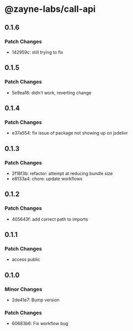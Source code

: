 # @zayne-labs/call-api

## 0.1.6

### Patch Changes

-  142959c: still trying to fix

## 0.1.5

### Patch Changes

-  5e9ea18: didn't work, reverting change

## 0.1.4

### Patch Changes

-  e37a554: fix issue of package not showing up on jsdelivr

## 0.1.3

### Patch Changes

-  2f18f3b: refactor: attempt at reducing bundle size
-  e8133a4: chore: update workflows

## 0.1.2

### Patch Changes

-  405643f: add correct path to imports

## 0.1.1

### Patch Changes

-  access public

## 0.1.0

### Minor Changes

-  2de41e7: Bump version

### Patch Changes

-  60683b6: Fix workflow bug
